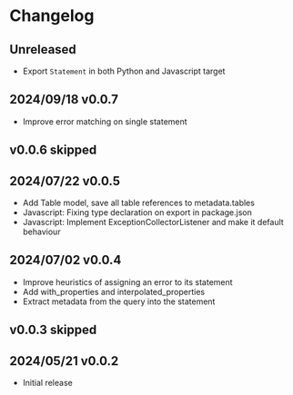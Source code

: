 # Changelog

## Unreleased
- Export `Statement` in both Python and Javascript target

## 2024/09/18 v0.0.7
- Improve error matching on single statement

## v0.0.6 skipped

## 2024/07/22 v0.0.5
- Add Table model, save all table references to metadata.tables
- Javascript: Fixing type declaration on export in package.json
- Javascript: Implement ExceptionCollectorListener and make it default behaviour

## 2024/07/02 v0.0.4
- Improve heuristics of assigning an error to its statement
- Add with_properties and interpolated_properties
- Extract metadata from the query into the statement

## v0.0.3 skipped

## 2024/05/21 v0.0.2
- Initial release
